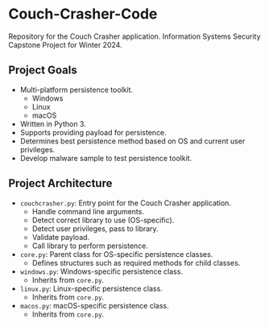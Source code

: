 # Couch-Crasher-Code

Repository for the Couch Crasher application. Information Systems Security Capstone Project for Winter 2024.

## Project Goals

* Multi-platform persistence toolkit.
   * Windows
   * Linux
   * macOS
* Written in Python 3.
* Supports providing payload for persistence.
* Determines best persistence method based on OS and current user privileges.
* Develop malware sample to test persistence toolkit.


## Project Architecture

- `couchcrasher.py`: Entry point for the Couch Crasher application.
  - Handle command line arguments.
  - Detect correct library to use (OS-specific).
  - Detect user privileges, pass to library.
  - Validate payload.
  - Call library to perform persistence.
- `core.py`: Parent class for OS-specific persistence classes.
  - Defines structures such as required methods for child classes.
- `windows.py`: Windows-specific persistence class.
  - Inherits from `core.py`.
- `linux.py`: Linux-specific persistence class.
  - Inherits from `core.py`.
- `macos.py`: macOS-specific persistence class.
  - Inherits from `core.py`.
